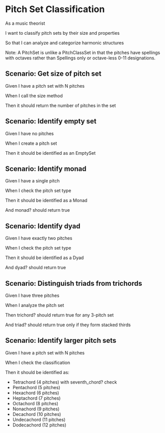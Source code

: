# Pitch Set Classification

As a music theorist

I want to classify pitch sets by their size and properties

So that I can analyze and categorize harmonic structures

Note: A PitchSet is unlike a PitchClassSet in that the pitches have spellings with octaves rather than Spellings only or octave-less 0-11 designations.

## Scenario: Get size of pitch set

Given I have a pitch set with N pitches

When I call the size method

Then it should return the number of pitches in the set

## Scenario: Identify empty set

Given I have no pitches

When I create a pitch set

Then it should be identified as an EmptySet

## Scenario: Identify monad

Given I have a single pitch

When I check the pitch set type

Then it should be identified as a Monad

And monad? should return true

## Scenario: Identify dyad

Given I have exactly two pitches

When I check the pitch set type

Then it should be identified as a Dyad

And dyad? should return true

## Scenario: Distinguish triads from trichords

Given I have three pitches

When I analyze the pitch set

Then trichord? should return true for any 3-pitch set

And triad? should return true only if they form stacked thirds

## Scenario: Identify larger pitch sets

Given I have a pitch set with N pitches

When I check the classification

Then it should be identified as:
  - Tetrachord (4 pitches) with seventh_chord? check
  - Pentachord (5 pitches)
  - Hexachord (6 pitches)
  - Heptachord (7 pitches)
  - Octachord (8 pitches)
  - Nonachord (9 pitches)
  - Decachord (10 pitches)
  - Undecachord (11 pitches)
  - Dodecachord (12 pitches)
